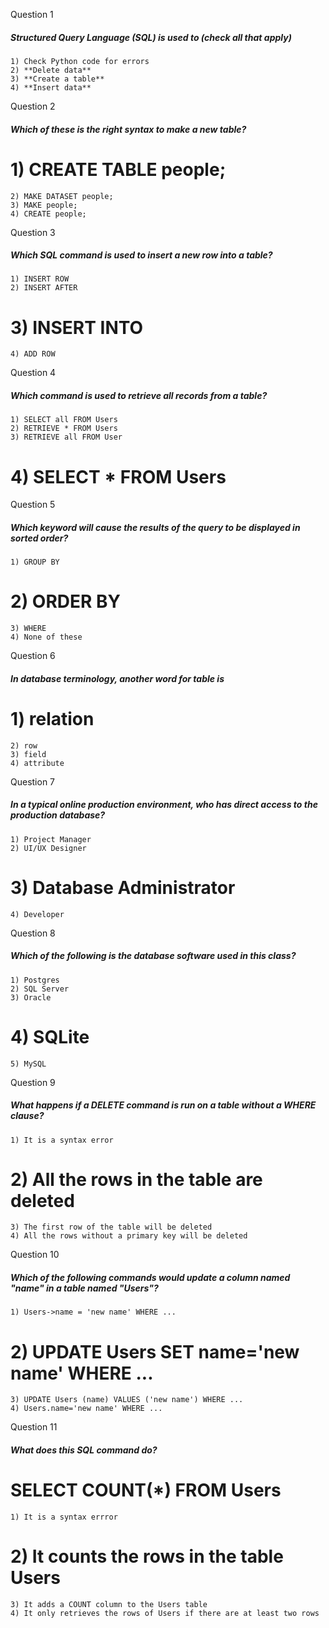 Question 1
#####   Structured Query Language (SQL) is used to (check all that apply)

	1) Check Python code for errors
    2) **Delete data**
	3) **Create a table**
	4) **Insert data**

Question 2
#####   Which of these is the right syntax to make a new table?
#	1) CREATE TABLE people;
	2) MAKE DATASET people;
	3) MAKE people;
	4) CREATE people;

Question 3
#####   Which SQL command is used to insert a new row into a table?
	1) INSERT ROW
	2) INSERT AFTER
#	3) INSERT INTO
	4) ADD ROW

Question 4
#####   Which command is used to retrieve all records from a table?
	1) SELECT all FROM Users
	2) RETRIEVE * FROM Users
	3) RETRIEVE all FROM User
#	4) SELECT * FROM Users

Question 5
#####   Which keyword will cause the results of the query to be displayed in sorted order?
	1) GROUP BY
#	2) ORDER BY
	3) WHERE
	4) None of these

Question 6
#####   In database terminology, another word for table is
#	1) relation
	2) row
	3) field
	4) attribute

Question 7
#####   In a typical online production environment, who has direct access to the production database?
	1) Project Manager
	2) UI/UX Designer
#	3) Database Administrator
	4) Developer

Question 8
#####   Which of the following is the database software used in this class?
	1) Postgres
	2) SQL Server
	3) Oracle
#	4) SQLite
	5) MySQL

Question 9
#####   What happens if a DELETE command is run on a table without a WHERE clause?
	1) It is a syntax error
#	2) All the rows in the table are deleted
	3) The first row of the table will be deleted
	4) All the rows without a primary key will be deleted

Question 10
#####   Which of the following commands would update a column named "name" in a table named "Users"?
	1) Users->name = 'new name' WHERE ...
#	2) UPDATE Users SET name='new name' WHERE ...
	3) UPDATE Users (name) VALUES ('new name') WHERE ...
	4) Users.name='new name' WHERE ...

Question 11
#####   What does this SQL command do?
#	 SELECT COUNT(*) FROM Users

	1) It is a syntax errror
#	2) It counts the rows in the table Users
	3) It adds a COUNT column to the Users table
	4) It only retrieves the rows of Users if there are at least two rows

